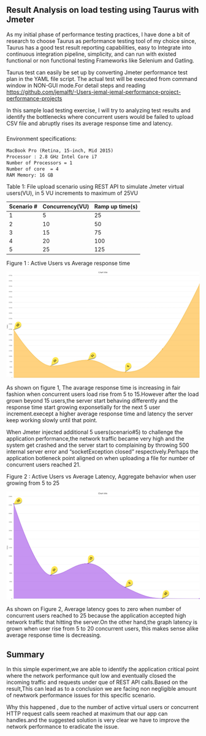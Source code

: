 ## Result Analysis on load testing using Taurus with Jmeter

As my initial phase of performance testing practices, I have done a bit of research to choose Taurus as performance testing tool of my choice since, 
Taurus has a good test result reporting capabilities, easy to Integrate into continuous integration pipeline, simplicity, and can run with existed functional
or non functional testing Frameworks like Selenium and Gatling.

Taurus test can easily be set up by converting Jmeter performance test plan in the YAML file script.
The actual test will be executed from command window in NON-GUI mode.For detail steps and reading https://github.com/jemalft/-Users-jemal-jemal-performance-project-performance-projects

In this sample load testing exercise, I will try to analyzing test results and identify the bottlenecks where concurrent users would be failed to upload CSV file and abruptly rises its average response time and latency.
###
Environment specifications:

```
MacBook Pro (Retina, 15-inch, Mid 2015)
Processor : 2.8 GHz Intel Core i7
Number of Processors = 1 
Number of core  = 4
RAM Memory: 16 GB
```

Table 1: File upload scenario using REST API to simulate Jmeter virtual users(VU), in 5 VU increments to maximum of 25VU

|Scenario #| Concurrency(VU)	| Ramp up time(s)
---------- |---------------   |----------------
|1	       | 5 	              | 25
|2	       | 10 	            | 50
|3	       | 15 	            | 75
|4	       | 20 	            | 100
|5	       | 25	              | 125

Figure 1 : Active Users vs Average response time 

![alt png](https://github.com/jemalft/-Users-jemal-jemal-performance-project-performance-projects/blob/master/Average-response-time.png)

As shown on figure 1, The avarage response time is increasing in fair fashion when concurrent users load rise from 5 to 15.However after the load grown beyond 15 users,the server start behaving differently and the response time start growing exponsetially for the next 5 user increment.execept a higher average response time and latency the server keep working slowly until that point.

When Jmeter injected additional 5 users(scenario#5) to challenge the application performance,the network traffic became very high and the system get crashed and the server start to complaining by throwing 500 internal server error and “socketException closed” respectively.Perhaps the application botleneck point aligned on when uploading a file for number of concurrent users reached 21.

Figure 2 :  Active Users vs Average Latency, Aggregate behavior when user growing from 5 to 25

![alt png](https://github.com/jemalft/-Users-jemal-jemal-performance-project-performance-projects/blob/master/Simulation-latency.png)


As shown on Figure 2, Average latency goes to zero when number of concurrent users reached to 25 because the application accepted high network traffic that hitting the server.On the other hand,the graph latency is grown when user rise from 5 to 20 concurrent users, this makes sense alike average response time is decreasing.

## Summary

In this simple experiment,we are able to identify the application critical point where the network performance quit low and eventually closed the incoming traffic and requests under que of REST API calls.Based on the result,This can lead as to a conclusion we are facing non negligible amount of newtwork performance issues for this specific scenario.

Why this happened , due to the number of active virtual users or concurrent HTTP request calls seem reached at maximum that our app can handles.and the suggested solution is very clear we have to improve the network performance to eradicate the issue. 

